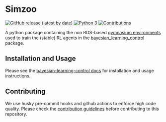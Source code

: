# Simzoo

[![GitHub release (latest by date)](https://img.shields.io/github/v/release/rickstaa/simzoo)](https://github.com/rickstaa/simzoo/releases)
[![Python 3](https://img.shields.io/badge/Python->=3.7-brightgreen)](https://www.python.org/)
[![Contributions](https://img.shields.io/badge/contributions-welcome-brightgreen.svg)](CONTRIBUTING.md)

A python package containing the non ROS-based [gymnasium environments](https://gymnasium.farama.org/) used to train the (stable) RL agents in the [bayesian\_learning\_control](https://github.com/rickstaa/bayesian-learning-control) package.

## Installation and Usage

Please see the [bayesian-learning-control docs](https://rickstaa.github.io/bayesian-learning-control/simzoo/simzoo.html) for installation and usage instructions.

## Contributing

We use husky pre-commit hooks and github actions to enforce high code quality. Please check the [contribution guidelines](CONTRIBUTING.md) before contributing to this repository.

